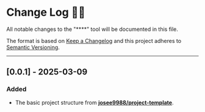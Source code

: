 <!-- markdownlint-disable MD024-->
# **Change Log** 📜📝

All notable changes to the "****" tool will be documented in this file.

The format is based on [Keep a Changelog](https://keepachangelog.com/en/1.0.0/) and this project adheres to [Semantic Versioning](https://semver.org/spec/v2.0.0.html).

---

## [**0.0.1**] - 2025-03-09

### Added

* The basic project structure from **[josee9988/project-template](https://github.com/Josee9988/project-template)**.
